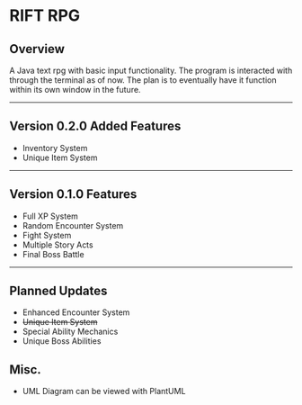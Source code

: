 # RIFT RPG

## Overview
A Java text rpg with basic input functionality. The program is interacted with through the terminal
as of now. The plan is to eventually have it function within its own window in the future.


---
## Version 0.2.0 Added Features
- Inventory System
- Unique Item System
---
## Version 0.1.0 Features
- Full XP System
- Random Encounter System
- Fight System
- Multiple Story Acts
- Final Boss Battle
---
## Planned Updates
- Enhanced Encounter System
- ~~Unique Item System~~
- Special Ability Mechanics
- Unique Boss Abilities

## Misc.
- UML Diagram can be viewed with PlantUML